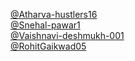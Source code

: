 [@Atharva-hustlers16](https://github.com/Atharva-hustlers16)<br>
[@Snehal-pawar1](https://github.com/Snehal-pawar1)<br>
[@Vaishnavi-deshmukh-001](https://github.com/Vaishnavi-deshmukh-001)<br>
[@RohitGaikwad05](https://github.com/RohitGaikwad05)<br>
